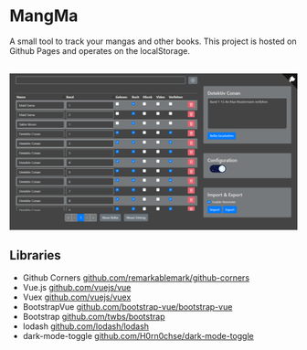 # MangMa
A small tool to track your mangas and other books. This project is hosted on Github Pages and operates on the localStorage.

<br>

<img src="./assets/screenshot.png" title="Screenshot" />

## Libraries
 * Github Corners [github.com/remarkablemark/github-corners](https://github.com/remarkablemark/github-corners)
 * Vue.js [github.com/vuejs/vue](https://github.com/vuejs/vue)
 * Vuex [github.com/vuejs/vuex](https://github.com/vuejs/vuex)
 * BootstrapVue [github.com/bootstrap-vue/bootstrap-vue](https://github.com/bootstrap-vue/bootstrap-vue)
 * Bootstrap [github.com/twbs/bootstrap](https://github.com/twbs/bootstrap)
 * lodash [github.com/lodash/lodash](https://github.com/lodash/lodash)
 * dark-mode-toggle [github.com/H0rn0chse/dark-mode-toggle](https://github.com/H0rn0chse/dark-mode-toggle)